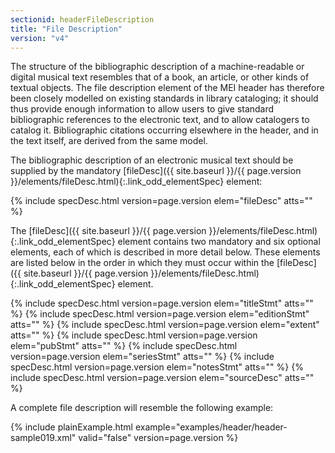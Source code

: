 ```yaml
---
sectionid: headerFileDescription
title: "File Description"
version: "v4"
---
```




The structure of the bibliographic description of a machine-readable or digital musical
text
resembles that of a book, an article, or other kinds of textual objects. The file
description
element of the MEI header has therefore been closely modelled on existing standards
in library
cataloging; it should thus provide enough information to allow users to give standard
bibliographic references to the electronic text, and to allow catalogers to catalog
it.
Bibliographic citations occurring elsewhere in the header, and in the text itself,
are derived
from the same model.

The bibliographic description of an electronic musical text should be supplied by
the
mandatory [fileDesc]({{ site.baseurl }}/{{ page.version }}/elements/fileDesc.html){:.link_odd_elementSpec} element:



{% include specDesc.html version=page.version elem="fileDesc" atts="" %}



The [fileDesc]({{ site.baseurl }}/{{ page.version }}/elements/fileDesc.html){:.link_odd_elementSpec} element contains two mandatory and six optional elements,
each of which is described in more detail below. These elements are listed below in
the order
in which they must occur within the [fileDesc]({{ site.baseurl }}/{{ page.version }}/elements/fileDesc.html){:.link_odd_elementSpec} element.



{% include specDesc.html version=page.version elem="titleStmt" atts="" %}
{% include specDesc.html version=page.version elem="editionStmt" atts="" %}
{% include specDesc.html version=page.version elem="extent" atts="" %}
{% include specDesc.html version=page.version elem="pubStmt" atts="" %}
{% include specDesc.html version=page.version elem="seriesStmt" atts="" %}
{% include specDesc.html version=page.version elem="notesStmt" atts="" %}
{% include specDesc.html version=page.version elem="sourceDesc" atts="" %}



A complete file description will resemble the following example:

{% include plainExample.html example="examples/header/header-sample019.xml" valid="false" version=page.version %}









